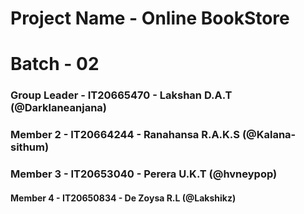# Project Name - Online BookStore
# Batch - 02
### Group Leader - IT20665470 - Lakshan D.A.T (@Darklaneanjana)
### Member 2 - IT20664244 - Ranahansa R.A.K.S (@Kalana-sithum)
### Member 3 - IT20653040 - Perera U.K.T (@hvneypop)
#### Member 4 - IT20650834 - De Zoysa R.L (@Lakshikz)


